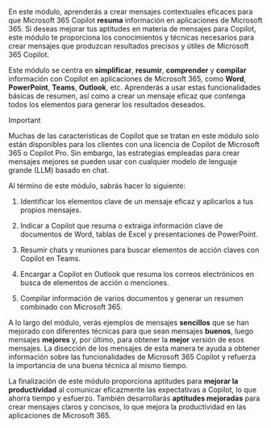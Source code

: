 
En este módulo, aprenderás a crear mensajes contextuales eficaces para que Microsoft 365 Copilot **resuma** información en aplicaciones de Microsoft 365. Si deseas mejorar tus aptitudes en materia de mensajes para Copilot, este módulo te proporciona los conocimientos y técnicas necesarios para crear mensajes que produzcan resultados precisos y útiles de Microsoft 365 Copilot.

Este módulo se centra en **simplificar**, **resumir**, **comprender** y **compilar** información con Copilot en aplicaciones de Microsoft 365, como **Word**, **PowerPoint**, **Teams**, **Outlook**, etc. Aprenderás a usar estas funcionalidades básicas de resumen, así como a crear un mensaje eficaz que contenga todos los elementos para generar los resultados deseados.

> [!IMPORTANT]
> Muchas de las características de Copilot que se tratan en este módulo solo están disponibles para los clientes con una licencia de Copilot de Microsoft 365 o Copilot Pro. Sin embargo, las estrategias empleadas para crear mensajes mejores se pueden usar con cualquier modelo de lenguaje grande (LLM) basado en chat.

Al término de este módulo, sabrás hacer lo siguiente:

1. Identificar los elementos clave de un mensaje eficaz y aplicarlos a tus propios mensajes.

1. Indicar a Copilot que resuma o extraiga información clave de documentos de Word, tablas de Excel y presentaciones de PowerPoint.

1. Resumir chats y reuniones para buscar elementos de acción claves con Copilot en Teams.

1. Encargar a Copilot en Outlook que resuma los correos electrónicos en busca de elementos de acción o menciones.

1. Compilar información de varios documentos y generar un resumen combinado con Microsoft 365.

A lo largo del módulo, verás ejemplos de mensajes **sencillos** que se han mejorado con diferentes técnicas para que sean mensajes **buenos**, luego mensajes **mejores** y, por último, para obtener la **mejor** versión de esos mensajes. La disección de los mensajes de esta manera te ayuda a obtener información sobre las funcionalidades de Microsoft 365 Copilot y refuerza la importancia de una buena técnica al mismo tiempo.

La finalización de este módulo proporciona aptitudes para **mejorar la productividad** al comunicar eficazmente las expectativas a Copilot, lo que ahorra tiempo y esfuerzo. También desarrollarás **aptitudes mejoradas** para crear mensajes claros y concisos, lo que mejora la productividad en las aplicaciones de Microsoft 365.